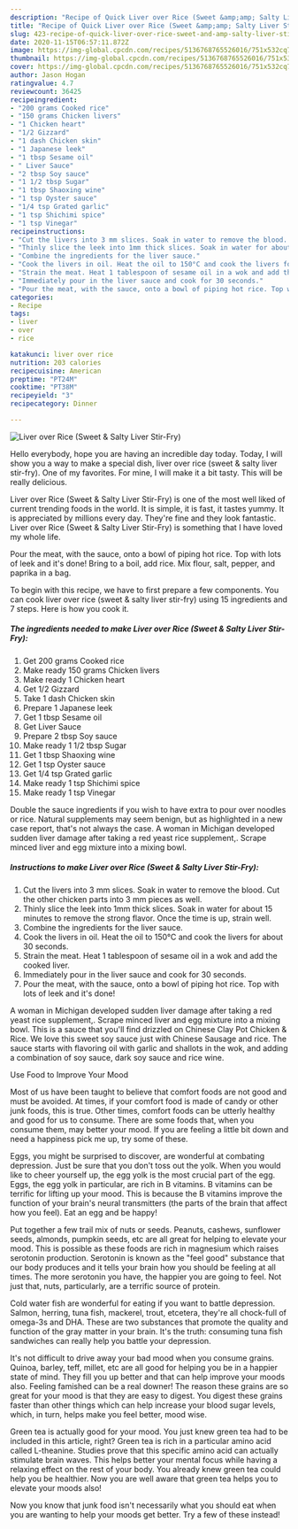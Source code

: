 ```yaml
---
description: "Recipe of Quick Liver over Rice (Sweet &amp;amp; Salty Liver Stir-Fry)"
title: "Recipe of Quick Liver over Rice (Sweet &amp;amp; Salty Liver Stir-Fry)"
slug: 423-recipe-of-quick-liver-over-rice-sweet-and-amp-salty-liver-stir-fry
date: 2020-11-15T06:57:11.872Z
image: https://img-global.cpcdn.com/recipes/5136768765526016/751x532cq70/liver-over-rice-sweet-salty-liver-stir-fry-recipe-main-photo.jpg
thumbnail: https://img-global.cpcdn.com/recipes/5136768765526016/751x532cq70/liver-over-rice-sweet-salty-liver-stir-fry-recipe-main-photo.jpg
cover: https://img-global.cpcdn.com/recipes/5136768765526016/751x532cq70/liver-over-rice-sweet-salty-liver-stir-fry-recipe-main-photo.jpg
author: Jason Hogan
ratingvalue: 4.7
reviewcount: 36425
recipeingredient:
- "200 grams Cooked rice"
- "150 grams Chicken livers"
- "1 Chicken heart"
- "1/2 Gizzard"
- "1 dash Chicken skin"
- "1 Japanese leek"
- "1 tbsp Sesame oil"
- " Liver Sauce"
- "2 tbsp Soy sauce"
- "1 1/2 tbsp Sugar"
- "1 tbsp Shaoxing wine"
- "1 tsp Oyster sauce"
- "1/4 tsp Grated garlic"
- "1 tsp Shichimi spice"
- "1 tsp Vinegar"
recipeinstructions:
- "Cut the livers into 3 mm slices. Soak in water to remove the blood. Cut the other chicken parts into 3 mm pieces as well."
- "Thinly slice the leek into 1mm thick slices. Soak in water for about 15 minutes to remove the strong flavor. Once the time is up, strain well."
- "Combine the ingredients for the liver sauce."
- "Cook the livers in oil. Heat the oil to 150°C and cook the livers for about 30 seconds."
- "Strain the meat. Heat 1 tablespoon of sesame oil in a wok and add the cooked liver."
- "Immediately pour in the liver sauce and cook for 30 seconds."
- "Pour the meat, with the sauce, onto a bowl of piping hot rice. Top with lots of leek and it&#39;s done!"
categories:
- Recipe
tags:
- liver
- over
- rice

katakunci: liver over rice 
nutrition: 203 calories
recipecuisine: American
preptime: "PT24M"
cooktime: "PT38M"
recipeyield: "3"
recipecategory: Dinner

---
```



![Liver over Rice (Sweet &amp; Salty Liver Stir-Fry)](https://img-global.cpcdn.com/recipes/5136768765526016/751x532cq70/liver-over-rice-sweet-salty-liver-stir-fry-recipe-main-photo.jpg)

Hello everybody, hope you are having an incredible day today. Today, I will show you a way to make a special dish, liver over rice (sweet &amp; salty liver stir-fry). One of my favorites. For mine, I will make it a bit tasty. This will be really delicious.

Liver over Rice (Sweet &amp; Salty Liver Stir-Fry) is one of the most well liked of current trending foods in the world. It is simple, it is fast, it tastes yummy. It is appreciated by millions every day. They're fine and they look fantastic. Liver over Rice (Sweet &amp; Salty Liver Stir-Fry) is something that I have loved my whole life.

Pour the meat, with the sauce, onto a bowl of piping hot rice. Top with lots of leek and it&#39;s done! Bring to a boil, add rice. Mix flour, salt, pepper, and paprika in a bag.


To begin with this recipe, we have to first prepare a few components. You can cook liver over rice (sweet &amp; salty liver stir-fry) using 15 ingredients and 7 steps. Here is how you cook it.

<!--inarticleads1-->

##### The ingredients needed to make Liver over Rice (Sweet &amp; Salty Liver Stir-Fry):

1. Get 200 grams Cooked rice
1. Make ready 150 grams Chicken livers
1. Make ready 1 Chicken heart
1. Get 1/2 Gizzard
1. Take 1 dash Chicken skin
1. Prepare 1 Japanese leek
1. Get 1 tbsp Sesame oil
1. Get  Liver Sauce
1. Prepare 2 tbsp Soy sauce
1. Make ready 1 1/2 tbsp Sugar
1. Get 1 tbsp Shaoxing wine
1. Get 1 tsp Oyster sauce
1. Get 1/4 tsp Grated garlic
1. Make ready 1 tsp Shichimi spice
1. Make ready 1 tsp Vinegar


Double the sauce ingredients if you wish to have extra to pour over noodles or rice. Natural supplements may seem benign, but as highlighted in a new case report, that&#39;s not always the case. A woman in Michigan developed sudden liver damage after taking a red yeast rice supplement,. Scrape minced liver and egg mixture into a mixing bowl. 

<!--inarticleads2-->

##### Instructions to make Liver over Rice (Sweet &amp; Salty Liver Stir-Fry):

1. Cut the livers into 3 mm slices. Soak in water to remove the blood. Cut the other chicken parts into 3 mm pieces as well.
1. Thinly slice the leek into 1mm thick slices. Soak in water for about 15 minutes to remove the strong flavor. Once the time is up, strain well.
1. Combine the ingredients for the liver sauce.
1. Cook the livers in oil. Heat the oil to 150°C and cook the livers for about 30 seconds.
1. Strain the meat. Heat 1 tablespoon of sesame oil in a wok and add the cooked liver.
1. Immediately pour in the liver sauce and cook for 30 seconds.
1. Pour the meat, with the sauce, onto a bowl of piping hot rice. Top with lots of leek and it&#39;s done!


A woman in Michigan developed sudden liver damage after taking a red yeast rice supplement,. Scrape minced liver and egg mixture into a mixing bowl. This is a sauce that you&#39;ll find drizzled on Chinese Clay Pot Chicken &amp; Rice. We love this sweet soy sauce just with Chinese Sausage and rice. The sauce starts with flavoring oil with garlic and shallots in the wok, and adding a combination of soy sauce, dark soy sauce and rice wine. 

Use Food to Improve Your Mood


Most of us have been taught to believe that comfort foods are not good and must be avoided. At times, if your comfort food is made of candy or other junk foods, this is true. Other times, comfort foods can be utterly healthy and good for us to consume. There are some foods that, when you consume them, may better your mood. If you are feeling a little bit down and need a happiness pick me up, try some of these.

Eggs, you might be surprised to discover, are wonderful at combating depression. Just be sure that you don't toss out the yolk. When you would like to cheer yourself up, the egg yolk is the most crucial part of the egg. Eggs, the egg yolk in particular, are rich in B vitamins. B vitamins can be terrific for lifting up your mood. This is because the B vitamins improve the function of your brain's neural transmitters (the parts of the brain that affect how you feel). Eat an egg and be happy!

Put together a few trail mix of nuts or seeds. Peanuts, cashews, sunflower seeds, almonds, pumpkin seeds, etc are all great for helping to elevate your mood. This is possible as these foods are rich in magnesium which raises serotonin production. Serotonin is known as the "feel good" substance that our body produces and it tells your brain how you should be feeling at all times. The more serotonin you have, the happier you are going to feel. Not just that, nuts, particularly, are a terrific source of protein.

Cold water fish are wonderful for eating if you want to battle depression. Salmon, herring, tuna fish, mackerel, trout, etcetera, they're all chock-full of omega-3s and DHA. These are two substances that promote the quality and function of the gray matter in your brain. It's the truth: consuming tuna fish sandwiches can really help you battle your depression. 

It's not difficult to drive away your bad mood when you consume grains. Quinoa, barley, teff, millet, etc are all good for helping you be in a happier state of mind. They fill you up better and that can help improve your moods also. Feeling famished can be a real downer! The reason these grains are so great for your mood is that they are easy to digest. You digest these grains faster than other things which can help increase your blood sugar levels, which, in turn, helps make you feel better, mood wise.

Green tea is actually good for your mood. You just knew green tea had to be included in this article, right? Green tea is rich in a particular amino acid called L-theanine. Studies prove that this specific amino acid can actually stimulate brain waves. This helps better your mental focus while having a relaxing effect on the rest of your body. You already knew green tea could help you be healthier. Now you are well aware that green tea helps you to elevate your moods also!

Now you know that junk food isn't necessarily what you should eat when you are wanting to help your moods get better. Try a few of these instead!


